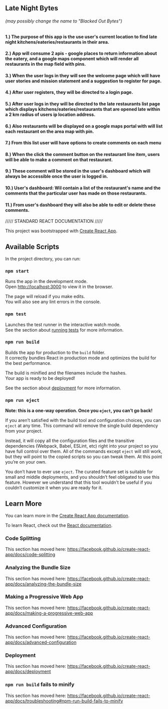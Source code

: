 ## Late Night Bytes 

###### (may possibly change the name to "Blacked Out Bytes")
 
#### 1.) The purpose of this app is the use user's current location to find late night kitchens/eateries/restaurants in their area.
 
#### 2.) App will consume 2 apis - google places to return information about the eatery, and a google maps component which will render all restaurants in the map field with pins.
 
#### 3.) When the user logs in they will see the welcome page which will have user stories and mission statement and a suggestion to register for page.
 
#### 4.) After user registers, they will be directed to a login page.
 
#### 5.) After user logs in they will be directed to the late restaurants list page which displays kitchens/eateries/restaurants that are opened late within a 2 km radius of users ip location address.
 
#### 6.) Also restaurants will be displayed on a google maps portal with will list each restaurant on the area map with pin.
 
#### 7.) From this list user will have options to create comments on each menu
 
#### 8.) When the click the comment button on the restaurant line item, users will be able to make a comment on that restaurant.
 
#### 9.) These comment will be stored in the user's dashboard which will always be accessible once the user is logged in.
 
#### 10.) User's dashboard:  Wil contain a list of the restaurant's name and the comments that the particular user has made on those restaurants.
 
#### 11.) From user's dashboard they will also be able to edit or delete these comments.





































///// STANDARD REACT DOCUMENTATION /////

This project was bootstrapped with [Create React App](https://github.com/facebook/create-react-app).

## Available Scripts

In the project directory, you can run:

### `npm start`

Runs the app in the development mode.<br>
Open [http://localhost:3000](http://localhost:3000) to view it in the browser.

The page will reload if you make edits.<br>
You will also see any lint errors in the console.

### `npm test`

Launches the test runner in the interactive watch mode.<br>
See the section about [running tests](https://facebook.github.io/create-react-app/docs/running-tests) for more information.

### `npm run build`

Builds the app for production to the `build` folder.<br>
It correctly bundles React in production mode and optimizes the build for the best performance.

The build is minified and the filenames include the hashes.<br>
Your app is ready to be deployed!

See the section about [deployment](https://facebook.github.io/create-react-app/docs/deployment) for more information.

### `npm run eject`

**Note: this is a one-way operation. Once you `eject`, you can’t go back!**

If you aren’t satisfied with the build tool and configuration choices, you can `eject` at any time. This command will remove the single build dependency from your project.

Instead, it will copy all the configuration files and the transitive dependencies (Webpack, Babel, ESLint, etc) right into your project so you have full control over them. All of the commands except `eject` will still work, but they will point to the copied scripts so you can tweak them. At this point you’re on your own.

You don’t have to ever use `eject`. The curated feature set is suitable for small and middle deployments, and you shouldn’t feel obligated to use this feature. However we understand that this tool wouldn’t be useful if you couldn’t customize it when you are ready for it.

## Learn More

You can learn more in the [Create React App documentation](https://facebook.github.io/create-react-app/docs/getting-started).

To learn React, check out the [React documentation](https://reactjs.org/).

### Code Splitting

This section has moved here: https://facebook.github.io/create-react-app/docs/code-splitting

### Analyzing the Bundle Size

This section has moved here: https://facebook.github.io/create-react-app/docs/analyzing-the-bundle-size

### Making a Progressive Web App

This section has moved here: https://facebook.github.io/create-react-app/docs/making-a-progressive-web-app

### Advanced Configuration

This section has moved here: https://facebook.github.io/create-react-app/docs/advanced-configuration

### Deployment

This section has moved here: https://facebook.github.io/create-react-app/docs/deployment

### `npm run build` fails to minify

This section has moved here: https://facebook.github.io/create-react-app/docs/troubleshooting#npm-run-build-fails-to-minify
